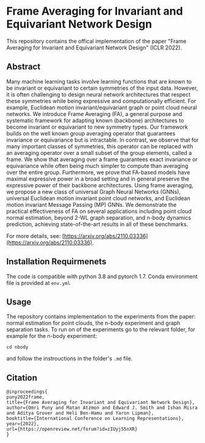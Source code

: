 # Frame Averaging for Invariant and Equivariant Network Design
This repository contains the offical implementation of the paper "Frame Averaging for Invariant and Equivariant Network Design" (ICLR 2022).

## Abstract
Many machine learning tasks involve learning functions that are known to be
invariant or equivariant to certain symmetries of the input data. However, it is often
challenging to design neural network architectures that respect these symmetries
while being expressive and computationally efficient. For example, Euclidean
motion invariant/equivariant graph or point cloud neural networks.
We introduce Frame Averaging (FA), a general purpose and systematic framework
for adapting known (backbone) architectures to become invariant or equivariant to
new symmetry types. Our framework builds on the well known group averaging
operator that guarantees invariance or equivariance but is intractable. In contrast,
we observe that for many important classes of symmetries, this operator can be
replaced with an averaging operator over a small subset of the group elements,
called a frame. We show that averaging over a frame guarantees exact invariance
or equivariance while often being much simpler to compute than averaging over
the entire group. Furthermore, we prove that FA-based models have maximal
expressive power in a broad setting and in general preserve the expressive power
of their backbone architectures. Using frame averaging, we propose a new class
of universal Graph Neural Networks (GNNs), universal Euclidean motion invariant point cloud networks, and Euclidean motion invariant Message Passing (MP)
GNNs. We demonstrate the practical effectiveness of FA on several applications including point cloud normal estimation, beyond 2-WL graph separation, and n-body
dynamics prediction, achieving state-of-the-art results in all of these benchmarks.

For more details, see: [https://arxiv.org/abs/2110.03336](https://arxiv.org/abs/2110.03336).

## Installation Requirmenets
The code is compatible with python 3.8 and pytorch 1.7. Conda environment file is provided at ``env.yml``

## Usage

The repository contains implementation to the experiments from the paper: normal estimation for point clouds, the n-body experiment and graph separation tasks. To run on of the experiments go to the relevant folder, for example for the n-body experiment:
```
cd nbody
```
and follow the instrouctions in the folder's ``.md`` file.

## Citation 
```
@inproceedings{
puny2022frame,
title={Frame Averaging for Invariant and Equivariant Network Design},
author={Omri Puny and Matan Atzmon and Edward J. Smith and Ishan Misra and Aditya Grover and Heli Ben-Hamu and Yaron Lipman},
booktitle={International Conference on Learning Representations},
year={2022},
url={https://openreview.net/forum?id=zIUyj55nXR}
}
```
